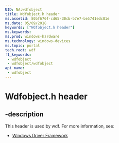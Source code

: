 ```yaml
---
UID: NA:wdfobject
title: Wdfobject.h header
ms.assetid: 80bf670f-cd65-30cb-b7e7-be5741edc81e
ms.date: 05/09/2018
keywords: ["Wdfobject.h header"]
ms.keywords: 
ms.prod: windows-hardware
ms.technology: windows-devices
ms.topic: portal
tech.root: wdf
f1_keywords:
 - wdfobject
 - wdfobject/wdfobject
api_name:
 - wdfobject
---
```


# Wdfobject.h header


## -description

This header is used by wdf. For more information, see:

- [Windows Driver Framework](../_wdf/index.md)


